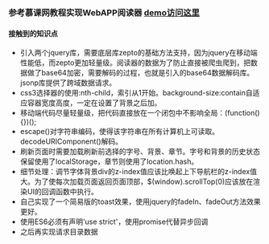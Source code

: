 ### 参考慕课网教程实现WebAPP阅读器 [demo访问这里](http://kad0108.github.io/FE-Demos/ReaderAPP/)
#### 接触到的知识点
* 引入两个jquery库，需要底层库zepto的基础方法支持，因为jquery在移动端性能低，而zepto更加轻量级。阅读器的数据为了防止直接被爬虫爬到，把数据做了base64加密，需要解码的过程，也就是引入的base64数据解码库。jsonp库提供了跨域数据请求。
* css3选择器的使用:nth-child，索引从1开始。background-size:contain自适应容器宽度高度，一定在设置了背景之后加。
* 移动端代码尽量轻量级，把代码直接放在一个闭包中不影响全局：(function(){})();
* escape()对字符串编码，使得该字符串在所有计算机上可读取。decodeURIComponent()解码。
* 刷新页面时需要加载刷新前选择的字号、背景、章节。字号和背景的历史状态保留使用了localStorage，章节则使用了location.hash。
* 细节处理：调节字体背景div的z-index值应该比唤起上下导航栏的z-index值大。为了使每次加载页面返回页面顶部，$(window).scrollTop(0)应该放在渲染UI的回调函数中执行。
* 自己实现了一个简易版的toast效果，使用jquery的fadeIn、fadeOut方法效果更好。
* 使用ES6必须有声明'use strict'，使用promise代替异步回调
* 之后再实现请求目录数据